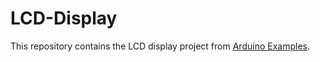 # LCD-Display
This repository contains the LCD display project from [Arduino Examples](https://github.com/TheOnlyTails/arduino_examples).
